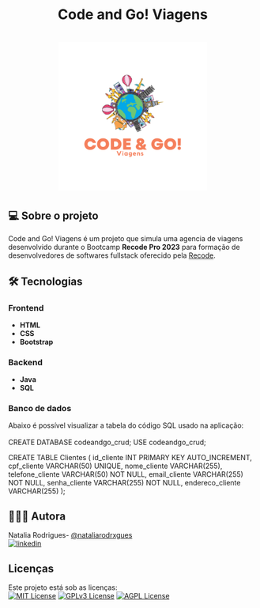 <h1 align="center"> Code and Go! Viagens </h1> 

<h1 align="center">
      <img alt="logoNova" title="LOGOCODEANDGO" src="https://github.com/nataliarodrxgues/code-and-go-viagens/blob/main/IMG/logo_rodape.png" width="300vw"/>
</h1>

## 💻 Sobre o projeto
Code and Go! Viagens é um projeto que simula uma agencia de viagens desenvolvido durante o Bootcamp **Recode Pro 2023** para formação de desenvolvedores de softwares fullstack oferecido pela [Recode](https://recodepro.org.br).  <br>



## 🛠 Tecnologias

### **Frontend** 
-   **HTML**
-   **CSS**
-   **Bootstrap**

### **Backend** 
-  **Java**
-  **SQL**
  

### **Banco de dados** 
Abaixo é possível visualizar a tabela do código SQL usado na aplicação:
<br><br>
CREATE DATABASE codeandgo_crud;
USE codeandgo_crud;


CREATE TABLE Clientes (
    id_cliente INT PRIMARY KEY AUTO_INCREMENT,
    cpf_cliente VARCHAR(50) UNIQUE,
    nome_cliente VARCHAR(255),
    telefone_cliente VARCHAR(50) NOT NULL,
    email_cliente VARCHAR(255) NOT NULL,
    senha_cliente VARCHAR(255) NOT NULL,
    endereco_cliente VARCHAR(255) 
);

## 👩🏼‍💻 Autora 
Natalia Rodrigues- [@nataliarodrxgues](https://www.github.com/nataliarodrxgues)
<br>
[![linkedin](https://img.shields.io/badge/linkedin-0A66C2?style=for-the-badge&logo=linkedin&logoColor=white)](https://www.linkedin.com/in/nataliarodrxgues)

## Licenças

Este projeto está sob as licenças:
<br>
[![MIT License](https://img.shields.io/badge/License-MIT-green.svg)](https://choosealicense.com/licenses/mit/)
[![GPLv3 License](https://img.shields.io/badge/License-GPL%20v3-yellow.svg)](https://opensource.org/licenses/)
[![AGPL License](https://img.shields.io/badge/license-AGPL-blue.svg)](http://www.gnu.org/licenses/agpl-3.0)
